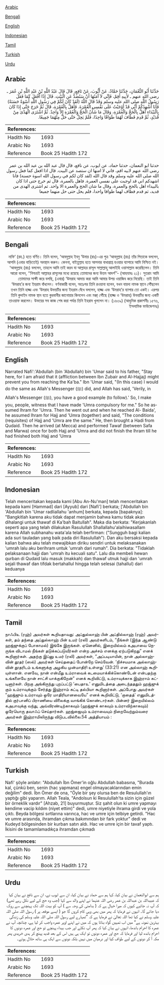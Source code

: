 [Arabic](#arabic)

[Bengali](#bengali)

[English](#english)

[Indonesian](#indonesian)

[Tamil](#tamil)

[Turkish](#turkish)

[Urdu](#urdu)

## Arabic


<div dir="rtl" lang="ar" style={{fontSize:'larger',backgroundColor:'#f8f9fa',padding:20}}>
حَدَّثَنَا أَبُو النُّعْمَانِ، حَدَّثَنَا حَمَّادٌ، عَنْ أَيُّوبَ، عَنْ نَافِعٍ، قَالَ قَالَ عَبْدُ اللَّهِ بْنُ عَبْدِ اللَّهِ بْنِ عُمَرَ ـ رضى الله عنهم ـ لأَبِيهِ أَقِمْ، فَإِنِّي لاَ آمَنُهَا أَنْ سَتُصَدُّ عَنِ الْبَيْتِ‏.‏ قَالَ إِذًا أَفْعَلَ كَمَا فَعَلَ رَسُولُ اللَّهِ صلى الله عليه وسلم وَقَدْ قَالَ اللَّهُ ‏(‏لَقَدْ كَانَ لَكُمْ فِي رَسُولِ اللَّهِ أُسْوَةٌ حَسَنَةٌ‏)‏ فَأَنَا أُشْهِدُكُمْ أَنِّي قَدْ أَوْجَبْتُ عَلَى نَفْسِي الْعُمْرَةَ‏.‏ فَأَهَلَّ بِالْعُمْرَةِ، قَالَ ثُمَّ خَرَجَ حَتَّى إِذَا كَانَ بِالْبَيْدَاءِ أَهَلَّ بِالْحَجِّ وَالْعُمْرَةِ، وَقَالَ مَا شَأْنُ الْحَجِّ وَالْعُمْرَةِ إِلاَّ وَاحِدٌ‏.‏ ثُمَّ اشْتَرَى الْهَدْىَ مِنْ قُدَيْدٍ، ثُمَّ قَدِمَ فَطَافَ لَهُمَا طَوَافًا وَاحِدًا، فَلَمْ يَحِلَّ حَتَّى حَلَّ مِنْهُمَا جَمِيعًا‏.‏
</div>
<div style={{backgroundColor:'#f8f9fa',padding:20, marginBottom: 10}}><table> <thead> <tr> <th>References:</th> <th></th> </tr> </thead> <tbody><tr><td>Hadith No</td><td>1693</td></tr><tr><td>Arabic No</td><td>1693</td></tr><tr><td>Reference</td><td>Book 25 Hadith 172</td></tr></tbody></table></div>


<div dir="rtl" lang="ar" style={{fontSize:'larger',backgroundColor:'#f8f9fa',padding:20}}>
حدثنا ابو النعمان، حدثنا حماد، عن ايوب، عن نافع، قال قال عبد الله بن عبد الله بن عمر رضى الله عنهم لابيه اقم، فاني لا امنها ان ستصد عن البيت. قال اذا افعل كما فعل رسول الله صلى الله عليه وسلم وقد قال الله (لقد كان لكم في رسول الله اسوة حسنة) فانا اشهدكم اني قد اوجبت على نفسي العمرة. فاهل بالعمرة، قال ثم خرج حتى اذا كان بالبيداء اهل بالحج والعمرة، وقال ما شان الحج والعمرة الا واحد. ثم اشترى الهدى من قديد، ثم قدم فطاف لهما طوافا واحدا، فلم يحل حتى حل منهما جميعا
</div>
<div style={{backgroundColor:'#f8f9fa',padding:20, marginBottom: 10}}><table> <thead> <tr> <th>References:</th> <th></th> </tr> </thead> <tbody><tr><td>Hadith No</td><td>1693</td></tr><tr><td>Arabic No</td><td>1693</td></tr><tr><td>Reference</td><td>Book 25 Hadith 172</td></tr></tbody></table></div>

## Bengali


<div dir="rtl" lang="bn" style={{fontSize:'larger',backgroundColor:'#f8f9fa',padding:20}}>
নাফি‘ (রহ.) হতে বর্ণিত। তিনি বলেন, ‘আবদুল্লাহ ইবনু ‘উমার (রাঃ)-এর পুত্র ‘আবদুল্লাহ (রাঃ) তাঁর পিতাকে বললেন, আপনি (এবার বাড়িতেই) অবস্থান করুন। কেননা, বাইতুল্লাহ হতে আপনার বাধাপ্রাপ্ত হওয়ার ব্যাপারে আমি নিশ্চিত নই। ‘আবদুল্লাহ (রাঃ) বললেন, তাহলে আমি তাই করব যা আল্লাহর রাসূল সাল্লাল্লাহু আলাইহি ওয়াসাল্লাম করেছিলেন। তিনি আরো বলেন, ‘‘নিশ্চয়ই আল্লাহর রাসূলের মধ্যে রয়েছে তোমাদের জন্য উত্তম আদর্শ’’- (আহযাবঃ ২১)। সুতরাং আমি তোমাদের সাক্ষী করে বলছি, (এবার) ‘উমরাহ আদায় করা আমি আমার উপর ওয়াজিব করে নিয়েছি। তাই তিনি ‘উমরাহ’র জন্য ইহরাম বাঁধলেন। বর্ণনাকারী বলেন, অতঃপর তিনি রওয়ানা হলেন, যখন বায়দা নামক স্থানে পৌঁছলেন তখন তিনি হাজ্জ এবং ‘উমরাহ উভয়টির জন্য ইহরাম বেঁধে বললেন, হাজ্জ এবং ‘উমরাহ’র ব্যাপার তো একই। এরপর তিনি কুদাইদ নামক স্থান হতে কুরবানীর জানোয়ার কিনলেন এবং মক্কা্ পৌঁছে (হাজ্জ ও ‘উমরাহ) উভয়টির জন্য একটি তাওয়াফ করলেন। উভয়ের সব কাজ শেষ করা পর্যন্ত তিনি ইহরাম খুললেন না। (১৬৩৯) (আধুনিক প্রকাশনীঃ ১৫৭৬, ইসলামিক ফাউন্ডেশনঃ)
</div>
<div style={{backgroundColor:'#f8f9fa',padding:20, marginBottom: 10}}><table> <thead> <tr> <th>References:</th> <th></th> </tr> </thead> <tbody><tr><td>Hadith No</td><td>1693</td></tr><tr><td>Arabic No</td><td>1693</td></tr><tr><td>Reference</td><td>Book 25 Hadith 172</td></tr></tbody></table></div>

## English


<div dir="ltr" lang="en" style={{fontSize:'larger',backgroundColor:'#f8f9fa',padding:20}}>
Narrated Nafi':'Abdullah (bin 'Abdullah) bin 'Umar said to his father, "Stay here, for I am afraid that it (affliction between Ibn Zubair and Al-Hajjaj) might prevent you from reaching the Ka'ba." Ibn 'Umar said, "(In this case) I would do the same as Allah's Messenger (ﷺ) did, and Allah has said, 'Verily, in Allah's Messenger (ﷺ), you have a good example (to follow).' So, I make you, people, witness that I have made 'Umra compulsory for me." So he assumed lhram for 'Umra. Then he went out and when he reached Al- Baida', he assumed Ihram for Hajj and 'Umra (together) and said, "The conditions (requisites) of Hajj and 'Umra are the same." He, then brought a Hadi from Qudaid. Then he arrived (at Mecca) and performed Tawaf (between Safa and Marwa) once for both Hajj and 'Umra and did not finish the lhram till he had finished both Hajj and 'Umra
</div>
<div style={{backgroundColor:'#f8f9fa',padding:20, marginBottom: 10}}><table> <thead> <tr> <th>References:</th> <th></th> </tr> </thead> <tbody><tr><td>Hadith No</td><td>1693</td></tr><tr><td>Arabic No</td><td>1693</td></tr><tr><td>Reference</td><td>Book 25 Hadith 172</td></tr></tbody></table></div>

## Indonesian


<div dir="ltr" lang="id" style={{fontSize:'larger',backgroundColor:'#f8f9fa',padding:20}}>
Telah menceritakan kepada kami [Abu An-Nu'man] telah menceritakan kepada kami [Hammad] dari [Ayyub] dari [Nafi'] berkata; ['Abdullah bin 'Abdullah bin 'Umar radliallahu 'anhum] berkata, kepada [bapaknya]: "Bangkitlah karena aku tidak dapat menjamin bahwa kamu tidak akan dihalangi untuk thawaf di Ka'bah Baitullah". Maka dia berkata: "Kerjakanlah seperti apa yang telah dilakukan Rasulullah Shallallahu'alaihiwasallam karena Allah subhanahu wata'ala telah berfirman: ("Sungguh bagi kalian ada suri tauladan yang baik pada diri Rasulullah"). Dan aku bersaksi kepada kalian bahwa aku telah mewajibkan diriku sendiri untuk melaksanakan 'umrah lalu aku berihram untuk 'umrah dari rumah". Dia berkata: "Tidaklah pelaksanaan hajji dan 'umrah itu kecuali satu". Lalu dia membeli hewan qurban di Qudaid lalu masuk (makkah) dan thawaf utnuk hajji dan 'umrah sejali thawaf dan tifdak bertahallul hingga telah selesai (tahallul) dari keduanya
</div>
<div style={{backgroundColor:'#f8f9fa',padding:20, marginBottom: 10}}><table> <thead> <tr> <th>References:</th> <th></th> </tr> </thead> <tbody><tr><td>Hadith No</td><td>1693</td></tr><tr><td>Arabic No</td><td>1693</td></tr><tr><td>Reference</td><td>Book 25 Hadith 172</td></tr></tbody></table></div>

## Tamil


<div dir="ltr" lang="ta" style={{fontSize:'larger',backgroundColor:'#f8f9fa',padding:20}}>
நாஃபிஉ (ரஹ்) அவர்கள் கூறியதாவது: அப்துல்லாஹ் பின் அப்தில்லாஹ் (ரஹ்) அவர்கள், தம் தந்தை அப்துல்லாஹ் பின் உமர் (ரலி) அவர்களிடம், “நீங்கள் (இந்த ஆண்டு ஹஜ்ஜுக்குப் போகாமல்) இங்கே இருங்கள். ஏனெனில், இறையில்லம் கஅபாவை நெருங்க விடாமல் நீங்கள் தடுக்கப்படுவீர்கள் என்ற அச்சம் எனக்கு ஏற்படுகிறது” எனக் கூறினார்கள். அதற்கு இப்னு உமர் (ரலி) அவர்கள், “அப்படியாயின், நான் அல்லாஹ்வின் தூதர் (ஸல்) அவர்கள் செய்ததைப் போன்றே செய்வேன். ‘நிச்சயமாக அல்லாஹ்வின் தூதரிடம் உங்களுக்கு அழகிய முன்மாதிரி உள்ளது’ (33:21) என அல்லாஹ் கூறியுள்ளான். எனவே, நான் என்மீது உம்ராவைக் கடமையாக்கிக்கொண்டேன் என்பதற்கு உங்களையே நான் சாட்சி யாக்குகிறேன்” எனக் கூறிவிட்டு, உம்ராவுக்காக இஹ்ராம் கட்டினார்கள். பிறகு அங்கிருந்து புறப்பட்டு ‘பைதாஉ’ எனுமிடத்தை அடைந்தததும் ஹஜ்ஜுக் கும் உம்ராவுக்கும் சேர்த்து இஹ்ராம் கட்டி தல்பியா கூறினார்கள். அப்போது அவர்கள் “ஹஜ்ஜும் உம்ராவும் ஒரே மாதிரியானவையே” எனக் கூறிவிட்டு, ‘குதைத்’ எனுமிடத்தில் குர்பானிப் பிராணியை விலைக்கு வாங்கிக் கொண்டார்கள். பின்னர் இறையில்லம் கஅபாவுக்கு வந்து, அவ்விரண்டிற்காகவும் (ஹஜ்ஜுக் காகவும் உம்ராவிற்காகவும்) ஒரேயொரு தவாஃப் செய்தார்கள். ஹஜ்ஜையும் உம்ராவையும் நிறைவேற்றும்வரை அவர்கள் இஹ்ராமிலிருந்து விடுபடவில்லை.54 அத்தியாயம் :
</div>
<div style={{backgroundColor:'#f8f9fa',padding:20, marginBottom: 10}}><table> <thead> <tr> <th>References:</th> <th></th> </tr> </thead> <tbody><tr><td>Hadith No</td><td>1693</td></tr><tr><td>Arabic No</td><td>1693</td></tr><tr><td>Reference</td><td>Book 25 Hadith 172</td></tr></tbody></table></div>

## Turkish


<div dir="ltr" lang="tr" style={{fontSize:'larger',backgroundColor:'#f8f9fa',padding:20}}>
Nafi' şöyle anlatır: "Abdullah İbn Ömer'in oğlu Abdullah babasına, "Burada kal, çünkü ben, senin (hac yapmana) engel olmayacaklarından emin değilim" dedi. İbn Ömer de ona, "Öyle bir şey olursa ben de Resulullah'ın yaptığı gibi yaparım. Allah Teala, "Andolsun ki Resulullah'ta sizin için güzel bir örneklik vardır" [Ahzab, 21] buyurmuştur. Siz şahit olun ki umre yapmayı kendime vacip kıldım (niyet ettim)" dedi, umre niyetiyle ihrama girdi ve yola çıktı. Beyda bölgesi sırtlarına varınca, hac ve umre için telbiye getirdi. "Hac ve umre arasında, ihramdan çıkma bakımından bir fark yoktur" dedi ve Kudeyd bölgesinden bir kurban satın aldı. Hac ve umre için bir tavaf yaptı. İkisini de tamamlamadıkça ihramdan çıkmadı
</div>
<div style={{backgroundColor:'#f8f9fa',padding:20, marginBottom: 10}}><table> <thead> <tr> <th>References:</th> <th></th> </tr> </thead> <tbody><tr><td>Hadith No</td><td>1693</td></tr><tr><td>Arabic No</td><td>1693</td></tr><tr><td>Reference</td><td>Book 25 Hadith 172</td></tr></tbody></table></div>

## Urdu


<div dir="rtl" lang="ur" style={{fontSize:'larger',backgroundColor:'#f8f9fa',padding:20}}>
ہم سے ابوالنعمان نے بیان کیا، کہا ہم سے حماد نے بیان کیا، ان سے ایوب نے، ان سے نافع نے بیان کیا کہ عبیداللہ بن عبداللہ بن عمر رضی اللہ عنہما نے اپنے والد سے کہا (جب وہ حج کے لیے نکل رہے تھے) کہ آپ نہ جائیے کیوں کہ میرا خیال ہے کہ ( بدامنی کی وجہ سے ) آپ کو بیت اللہ تک پہنچنے سے روک دیا جائے گا۔ انہوں نے فرمایا کہ پھر میں بھی وہی کام کروں گا جو ( ایسے موقعہ پر ) رسول اللہ صلی اللہ علیہ وسلم نے کیا تھا اللہ تعالیٰ نے فرمایا ہے کہ ”تمہارے لیے رسول اللہ صلی اللہ علیہ وسلم کی زندگی بہترین نمونہ ہے“ میں اب تمہیں گواہ بناتا ہوں کہ میں نے اپنے اوپر عمرہ واجب کر لیا ہے، چنانچہ آپ نے عمرہ کا احرام باندھا، انہوں نے بیان کیا کہ پھر آپ نکلے اور جب بیداء پہنچے تو حج اور عمرہ دونوں کا احرام باندھ لیا اور فرمایا کہ حج اور عمرہ دونوں تو ایک ہی ہیں اس کے بعد قدید پہنچ کر ہدی خریدی پھر مکہ آ کر دونوں کے لیے طواف کیا اور درمیان میں نہیں بلکہ دونوں سے ایک ہی ساتھ حلال ہوئے۔
</div>
<div style={{backgroundColor:'#f8f9fa',padding:20, marginBottom: 10}}><table> <thead> <tr> <th>References:</th> <th></th> </tr> </thead> <tbody><tr><td>Hadith No</td><td>1693</td></tr><tr><td>Arabic No</td><td>1693</td></tr><tr><td>Reference</td><td>Book 25 Hadith 172</td></tr></tbody></table></div>